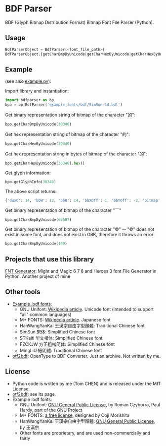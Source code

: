 # BDF Parser

BDF (Glyph Bitmap Distribution Format) Bitmap Font File Parser (Python).

## Usage

```python
BdfParserObject = BdfParser(<font_file_path>)
BdfParserObject.{getCharBmpByUnicode|getCharHexByUnicode|getCharHexByUnicode|getGlyphInfo}(<unicode_decimal>)
```

## Example

(see also [example.py](https://github.com/tomchen/bdfparser/blob/master/example.py)):

Import library and instantiation:

```python
import bdfparser as bp
bpo = bp.BdfParser('example_fonts/bdf/SimSun-14.bdf')
```

Get binary representation string of bitmap of the character "的":

```python
bpo.getCharBmpByUnicode(30340)
```

Get hex representation string of bitmap of the character "的":

```python
bpo.getCharHexByUnicode(30340)
```

Get hex representation string in bytes of bitmap of the character "的":

```python
bpo.getCharHexByUnicode(30340).hex()
```

Get glyph information:

```python
bpo.getGlyphInfo(30340)
```

The above script returns:

```python
{'dwx0': 14, 'bbW': 12, 'bbH': 14, 'bbXOff': 1, 'bbYOff': -2, 'bitmap': '2100\n2100\n41F0\nFA10\n8C10\n8810\n8910\nF890\n8890\n8810\n8810\n8810\nF810\n8860', 'outputW': 14, 'outputH': 15, 'shadowedOutputW': 15, 'shadowedOutputH': 16, 'glowedOutputW': 16, 'glowedOutputH': 17}
```

Get binary representation of bitmap of the character "￣"

```python
bpo.getCharBmpByUnicode(65507)
```

Get binary representation of bitmap of the character "©" -- "©" does not exist in some font, and does not exist in GBK, therefore it throws an error:

```python
bpo.getCharBmpByUnicode(169)
```

## Projects that use this library

[FNT Generator](https://github.com/might-and-magic/fnt-generator): Might and Magic 6 7 8 and Heroes 3 font File Generator in Python. Another project of mine

## Other tools
* [Example .bdf fonts](https://github.com/tomchen/bdfparser/tree/master/example_fonts/bdf):
  * GNU Unifont: [Wikipedia article](https://en.wikipedia.org/wiki/GNU_Unifont). Unicode font (intended to support "all" common languages)
  * M+ FONTS: [Wikipedia article](https://en.wikipedia.org/wiki/M%2B_FONTS). Japanese font
  * HanWangYanKai 王漢宗自由字型顏體: Traditional Chinese font
  * SimSun 宋体: Simplified Chinese font
  * STKaiti 华文楷体: Simplified Chinese font
  * FZCKJW 方正粗楷简体: Simplified Chinese font
  * MingLiU 細明體: Traditional Chinese font
* [otf2bdf](https://github.com/tomchen/bdfparser/tree/master/tools/otf2bdf): OpenType to BDF Converter. Just an archive. Not written by me.

## License

* Python code is written by me (Tom CHEN) and is released under the MIT License.
* [otf2bdf](https://github.com/tomchen/bdfparser/tree/master/tools/otf2bdf): see its page.
* Example .bdf fonts:
  * GNU Unifont: [GNU General Public License](https://www.gnu.org/licenses/old-licenses/gpl-2.0.en.html), by Roman Czyborra, Paul Hardy, part of the GNU Project
  * M+ FONTS: [a free license](https://mplus-fonts.osdn.jp/about-en.html#license), designed by Coji Morishita
  * HanWangYanKai 王漢宗自由字型顏體: [GNU General Public License](https://www.gnu.org/licenses/old-licenses/gpl-2.0.en.html), by 王漢宗
  * Other fonts are proprietary, and are used non-commercially and fairly
